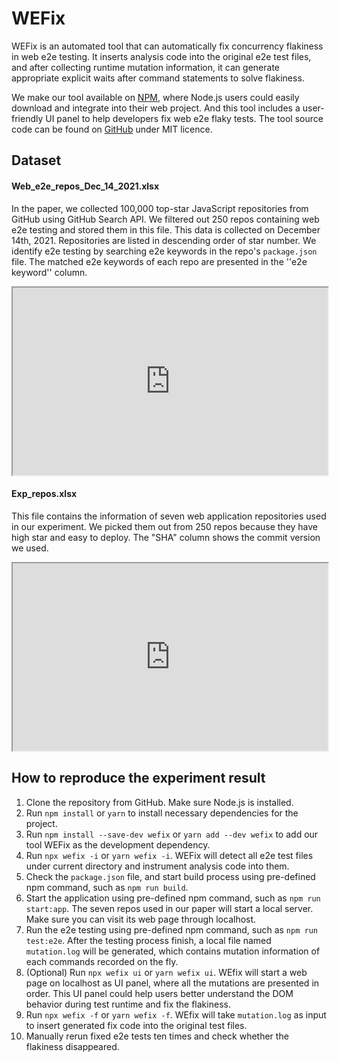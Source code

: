 # WEFix

WEFix is an automated tool that can automatically fix concurrency flakiness in web e2e testing. It inserts analysis code into the original e2e test files, and after collecting runtime mutation information, it can generate appropriate explicit waits after command statements to solve flakiness.

We make our tool available on [NPM](), where Node.js users could easily download and integrate into their web project. And this tool includes a user-friendly UI panel to help developers fix web e2e flaky tests. The tool source code can be found on [GitHub]() under MIT licence.



## Dataset

#### Web_e2e_repos_Dec_14_2021.xlsx
In the paper, we collected 100,000 top-star JavaScript repositories from GitHub using GitHub Search API. We filtered out 250 repos containing web e2e testing and stored them in this file. This data is collected on December 14th, 2021. Repositories are listed in descending order of star number. We identify e2e testing by searching e2e keywords in the repo's `package.json` file. The matched e2e keywords of each repo are presented in the ''e2e keyword'' column.

<iframe src="https://docs.google.com/spreadsheets/d/e/2PACX-1vS5ZE44hEsM4pQxB8k8Nm6Iz66EsIzes4ZtYjJfNuWKqW32Ku_c_Lk4JY7K0x9nWXK2dpeZqFWtPOCa/pubhtml?gid=0&amp;single=true&amp;widget=true&amp;headers=false" loading allowfullscreen width="100%" height="300"></iframe>

#### Exp_repos.xlsx
This file contains the information of seven web application repositories used in our experiment. We picked them out from 250 repos because they have high star and easy to deploy. The "SHA" column shows the commit version we used.

<iframe src="https://docs.google.com/spreadsheets/d/e/2PACX-1vS5ZE44hEsM4pQxB8k8Nm6Iz66EsIzes4ZtYjJfNuWKqW32Ku_c_Lk4JY7K0x9nWXK2dpeZqFWtPOCa/pubhtml?gid=759038802&amp;single=true&amp;widget=true&amp;headers=false"  loading allowfullscreen width="100%" height="300"></iframe>



## How to reproduce the experiment result 

1. Clone the repository from GitHub. Make sure Node.js is installed.
2. Run `npm install` or `yarn` to install necessary dependencies for the project.
3. Run `npm install --save-dev wefix` or `yarn add --dev wefix` to add our tool WEFix as the development dependency.
4. Run `npx wefix -i` or `yarn wefix -i`. WEFix will detect all e2e test files under current directory and instrument analysis code into them.
5. Check the `package.json` file, and start build process using pre-defined npm command, such as `npm run build`.
6. Start the application using pre-defined npm command, such as `npm run start:app`. The seven repos used in our paper will start a local server. Make sure you can visit its web page through localhost.
7. Run the e2e testing using pre-defined npm command, such as `npm run test:e2e`. After the testing process finish, a local file named `mutation.log` will be generated, which contains mutation information of each commands recorded on the fly.
8. (Optional) Run `npx wefix ui` or `yarn wefix ui`. WEfix will start a web page on localhost as UI panel, where all the mutations are presented in order. This UI panel could help users better understand the DOM behavior during test runtime and fix the flakiness.
9. Run `npx wefix -f` or `yarn wefix -f`. WEfix will take `mutation.log` as input to insert generated fix code into the original test files. 
10. Manually rerun fixed e2e tests ten times and check whether the flakiness disappeared.
